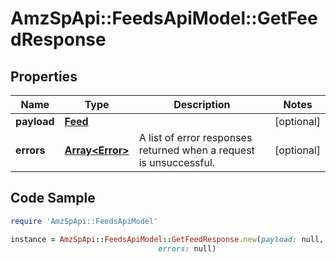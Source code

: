 # AmzSpApi::FeedsApiModel::GetFeedResponse

## Properties

Name | Type | Description | Notes
------------ | ------------- | ------------- | -------------
**payload** | [**Feed**](Feed.md) |  | [optional] 
**errors** | [**Array&lt;Error&gt;**](Error.md) | A list of error responses returned when a request is unsuccessful. | [optional] 

## Code Sample

```ruby
require 'AmzSpApi::FeedsApiModel'

instance = AmzSpApi::FeedsApiModel::GetFeedResponse.new(payload: null,
                                 errors: null)
```


